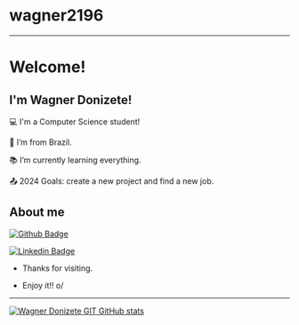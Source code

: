 # wagner2196
----------------------------------------------------------------------------

# Welcome!

 

## I'm Wagner Donizete!

 

:computer: I'm a Computer Science student!

:house_with_garden: I’m from Brazil.

:books: I’m currently learning everything.

:outbox_tray: 2024 Goals: create a new project and find a new job.

 

## About me

[![Github Badge](https://img.shields.io/badge/-Github-000?style=flat-square&logo=Github&logoColor=white&link=https://github.com/Wagner2196)](https://github.com/Wagner2196)

[![Linkedin Badge](https://img.shields.io/badge/-LinkedIn-blue?style=flat-square&logo=Linkedin&logoColor=white&link=https://www.linkedin.com/in/wagner-donizete-7a7045218/)](https://www.linkedin.com/in/wagner-donizete-7a7045218/)

- Thanks for visiting.

- Enjoy it!! o/

----------------------------------------------------------------------------------
[![Wagner Donizete GIT GitHub stats](https://github-readme-stats.vercel.app/api?username=NOMEGIT)](https://github.com/NOMEGIT/github-readme-stats)
